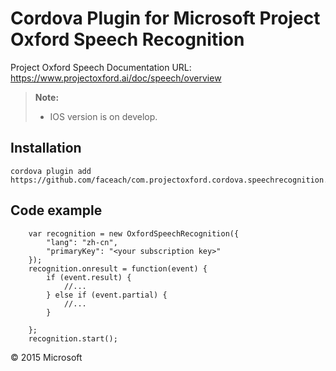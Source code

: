 Cordova Plugin for Microsoft Project Oxford Speech Recognition
==============
Project Oxford Speech Documentation URL: https://www.projectoxford.ai/doc/speech/overview

> **Note:**
> - IOS version is on develop.

Installation
------------
```
cordova plugin add https://github.com/faceach/com.projectoxford.cordova.speechrecognition.git
```

Code example
------------
```
    var recognition = new OxfordSpeechRecognition({
        "lang": "zh-cn",
        "primaryKey": "<your subscription key>"
    });
    recognition.onresult = function(event) {
        if (event.result) {
            //...
        } else if (event.partial) {
            //...
        }
        
    };
    recognition.start();
```

© 2015 Microsoft